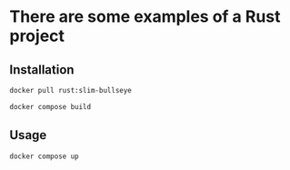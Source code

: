 # There are some examples of a Rust project

## Installation

```bash
docker pull rust:slim-bullseye
```

```bash
docker compose build
```

## Usage

```bash
docker compose up
```
